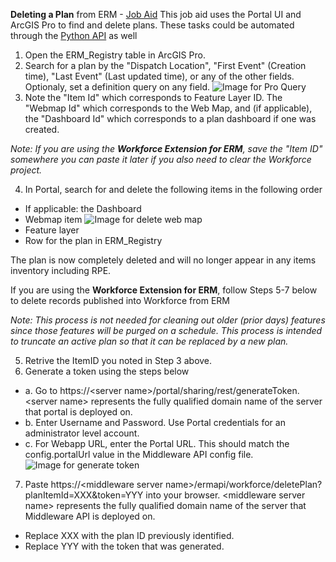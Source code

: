  **Deleting a Plan** from ERM - [Job Aid](https://en.wiktionary.org/wiki/job_aid)
This job aid uses the Portal UI and ArcGIS Pro to find and delete plans. These tasks could be automated through the [Python API](https://developers.arcgis.com/python/) as well
1. Open the ERM_Registry table in ArcGIS Pro.
2. Search for a plan by the "Dispatch Location", "First Event" (Creation time), "Last Event" (Last updated time), or any of the other fields. Optionaly, set a definition query on any field.
![Image for Pro Query](https://user-images.githubusercontent.com/3834298/90927990-a97aac80-e3bb-11ea-9e40-0c90c28fe903.jpg)
3. Note the "Item Id" which corresponds to Feature Layer ID. The "Webmap Id" which corresponds to the Web Map, and (if applicable), the "Dashboard Id" which corresponds to a plan dashboard if one was created. 

*Note: If you are using the **Workforce Extension for ERM**, save the "Item ID" somewhere you can paste it later if you also need to clear the Workforce project.*

4. In Portal, search for and delete the following items in the following order
* If applicable: the Dashboard
* Webmap item
![Image for delete web map](https://user-images.githubusercontent.com/3834298/90928011-b4cdd800-e3bb-11ea-9c39-65be90843180.jpg)
* Feature layer
* Row for the plan in ERM_Registry

The plan is now completely deleted and will no longer appear in any items inventory including RPE. 

If you are using the **Workforce Extension for ERM**, follow Steps 5-7 below to delete records published into Workforce from ERM 

*Note: This process is not needed for cleaning out older (prior days) features since those features will be purged on a schedule. This process is intended to truncate an active plan so that it can be replaced by a new plan.*

5. Retrive the ItemID you noted in Step 3 above.
6. Generate a token using the steps below
  * a. Go to https://\<server name\>/portal/sharing/rest/generateToken. \<server name\> represents the fully qualified domain name of the server that portal is deployed on.
  * b. Enter Username and Password. Use Portal credentials for an administrator level account.
  * c. For Webapp URL, enter the Portal URL. This should match the config.portalUrl value in the Middleware API config file.
![Image for generate token](https://user-images.githubusercontent.com/3834298/94065006-211f6b00-fdb0-11ea-9b81-90c254e36db9.png)

7. Paste  https://\<middleware server name\>/ermapi/workforce/deletePlan?planItemId=XXX&token=YYY into your browser. \<middleware server name\> represents the fully qualified domain name of the server that Middleware API is deployed on.
  * Replace XXX with the plan ID previously identified.
  * Replace YYY with the token that was generated.
